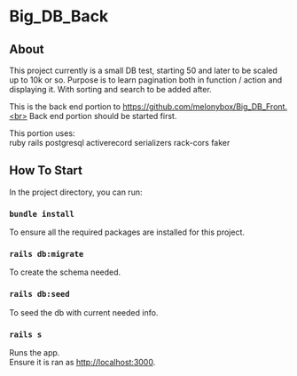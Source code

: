 # Big_DB_Back

## About

This project currently is a small DB test, starting 50 and later to be scaled up to 10k or so. Purpose is to learn pagination both in function / action and displaying it. With sorting and search to be added after.

This is the back end portion to https://github.com/melonybox/Big_DB_Front.<br>
Back end portion should be started first.

This portion uses:<br>
ruby
rails
postgresql
activerecord
serializers
rack-cors
faker

## How To Start

In the project directory, you can run:

### `bundle install`

To ensure all the required packages are installed for this project.

### `rails db:migrate`

To create the schema needed.

### `rails db:seed`

To seed the db with current needed info.

### `rails s`

Runs the app.<br>
Ensure it is ran as [http://localhost:3000](http://localhost:3000).

